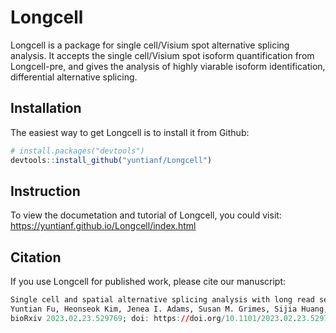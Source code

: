 
# Longcell

<!-- badges: start -->
<!-- badges: end -->

Longcell is a package for single cell/Visium spot alternative splicing analysis. It accepts the single cell/Visium spot isoform quantification from Longcell-pre, and gives the analysis of highly viarable isoform identification, differential alternative splicing.

## Installation

The easiest way to get Longcell is to install it from Github:

``` r
# install.packages("devtools")
devtools::install_github("yuntianf/Longcell")
```

## Instruction
To view the documetation and tutorial of Longcell, you could visit:
https://yuntianf.github.io/Longcell/index.html

## Citation

If you use Longcell for published work, please cite our manuscript:

``` r
Single cell and spatial alternative splicing analysis with long read sequencing
Yuntian Fu, Heonseok Kim, Jenea I. Adams, Susan M. Grimes, Sijia Huang, Billy T. Lau, Anuja Sathe, Paul Hess, Hanlee P. Ji, Nancy R. Zhang
bioRxiv 2023.02.23.529769; doi: https://doi.org/10.1101/2023.02.23.529769
```

